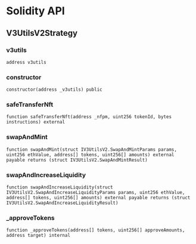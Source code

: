 # Solidity API

## V3UtilsV2Strategy

### v3utils

```solidity
address v3utils
```

### constructor

```solidity
constructor(address _v3utils) public
```

### safeTransferNft

```solidity
function safeTransferNft(address _nfpm, uint256 tokenId, bytes instructions) external
```

### swapAndMint

```solidity
function swapAndMint(struct IV3UtilsV2.SwapAndMintParams params, uint256 ethValue, address[] tokens, uint256[] amounts) external payable returns (struct IV3UtilsV2.SwapAndMintResult)
```

### swapAndIncreaseLiquidity

```solidity
function swapAndIncreaseLiquidity(struct IV3UtilsV2.SwapAndIncreaseLiquidityParams params, uint256 ethValue, address[] tokens, uint256[] amounts) external payable returns (struct IV3UtilsV2.SwapAndIncreaseLiquidityResult)
```

### _approveTokens

```solidity
function _approveTokens(address[] tokens, uint256[] approveAmounts, address target) internal
```

